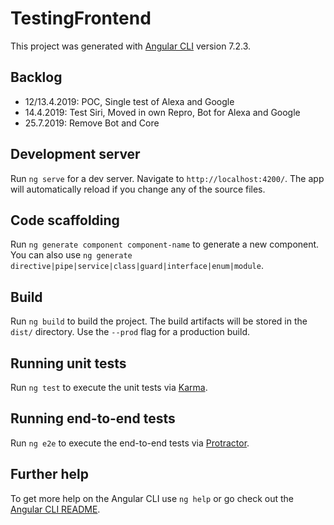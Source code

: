 # TestingFrontend

This project was generated with [Angular CLI](https://github.com/angular/angular-cli) version 7.2.3.

## Backlog

- 12/13.4.2019: POC, Single test of Alexa and Google
- 14.4.2019: Test Siri, Moved in own Repro, Bot for Alexa and Google
- 25.7.2019: Remove Bot and Core


## Development server

Run `ng serve` for a dev server. Navigate to `http://localhost:4200/`. The app will automatically reload if you change any of the source files.

## Code scaffolding

Run `ng generate component component-name` to generate a new component. You can also use `ng generate directive|pipe|service|class|guard|interface|enum|module`.

## Build

Run `ng build` to build the project. The build artifacts will be stored in the `dist/` directory. Use the `--prod` flag for a production build.

## Running unit tests

Run `ng test` to execute the unit tests via [Karma](https://karma-runner.github.io).

## Running end-to-end tests

Run `ng e2e` to execute the end-to-end tests via [Protractor](http://www.protractortest.org/).

## Further help

To get more help on the Angular CLI use `ng help` or go check out the [Angular CLI README](https://github.com/angular/angular-cli/blob/master/README.md).
